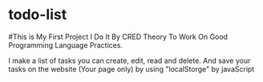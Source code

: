 # todo-list
#This is My First Project I Do It By CRED Theory To Work On Good Programming Language Practices.

I make a list of tasks you can create, edit, read and delete. And save your tasks on the website (Your page only) by using "localStorge" by javaScript 
